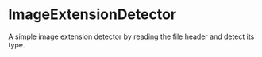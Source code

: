 # ImageExtensionDetector
A simple image extension detector by reading the file header and detect its type.
